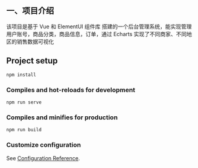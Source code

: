 ## 一、项目介绍

该项目是基于 Vue 和 ElementUI 组件库 搭建的一个后台管理系统，能实现管理用户账号，商品分类，商品信息，订单，通过 Echarts 实现了不同商家、不同地区的销售数据可视化

## Project setup

```
npm install
```

### Compiles and hot-reloads for development

```
npm run serve
```

### Compiles and minifies for production

```
npm run build
```

### Customize configuration

See [Configuration Reference](https://cli.vuejs.org/config/).
